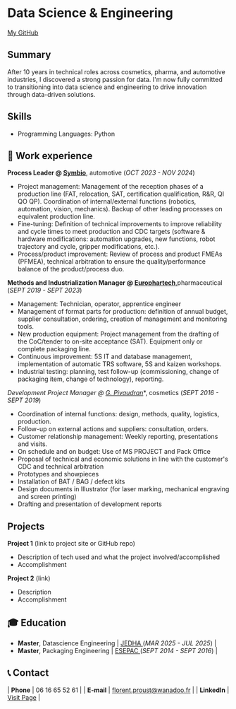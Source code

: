 # Data Science & Engineering
[My GitHub](https://github.com/LyXoR51)

## Summary
After 10 years in technical roles across cosmetics, pharma, and automotive industries, I discovered a strong passion for data. I'm now fully committed to transitioning into data science and engineering to drive innovation through data-driven solutions.

## Skills
- Programming Languages: Python

## 💼 Work experience 

**Process Leader @ <a href="https://www.symbio.one/en" target="_blank">Symbio</a>**, automotive (_OCT 2023 - NOV 2024_)
- Project management: Management of the reception phases of a production line (FAT, relocation, SAT, certification qualification, R&R, QI QO QP). Coordination of internal/external functions (robotics, automation, vision, mechanics). Backup of other leading processes on equivalent production line.
- Fine-tuning: Definition of technical improvements to improve reliability and cycle times to meet production and CDC targets (software & hardware modifications: automation upgrades, new functions, robot trajectory and cycle, gripper modifications, etc.).
- Process/product improvement: Review of process and product FMEAs (PFMEA), technical arbitration to ensure the quality/performance balance of the product/process duo. 

**Methods and Industrialization Manager @ <a href="https://www.domespharma.com/domes-pharma-manufacturing/" target="_blank">Europhartech</a>**,pharmaceutical (_SEPT 2019 - SEPT 2023_)
- Management: Technician, operator, apprentice engineer
- Management of format parts for production: definition of annual budget, supplier consultation, ordering, creation of management and monitoring tools.
- New production equipment: Project management from the drafting of the CoC/tender to on-site acceptance (SAT). Equipment only or complete packaging line.
- Continuous improvement: 5S IT and database management, implementation of automatic TRS software, 5S and kaizen workshops.
- Industrial testing: planning, test follow-up (commissioning, change of packaging item, change of technology), reporting.

**Development Project Manager @ <a href="https://www.pivaudran.com/" target="_blank">G. Pivaudran*</a>**, cosmetics (_SEPT 2016 - SEPT 2019_)
- Coordination of internal functions: design, methods, quality, logistics, production.
- Follow-up on external actions and suppliers: consultation, orders.
- Customer relationship management: Weekly reporting, presentations and visits.
- On schedule and on budget: Use of MS PROJECT and Pack Office
- Proposal of technical and economic solutions in line with the customer's CDC and technical arbitration
- Prototypes and showpieces
- Installation of BAT / BAG / defect kits
- Design documents in Illustrator (for laser marking, mechanical engraving and screen printing)
- Drafting and presentation of development reports

## Projects
**Project 1** (link to project site or GitHub repo)  
- Description of tech used and what the project involved/accomplished
- Accomplishment 

**Project 2** (link)
- Description 
- Accomplishment

## 🎓 Education

- **Master**, Datascience Engineering | <a href="https://www.jedha.co/" target="_blank"> JEDHA </a> (_MAR 2025 - JUL 2025_) |	  		
- **Master**, Packaging Engineering | <a href="https://www.esepac.com/" target="_blank"> ESEPAC </a> (_SEPT 2014 - SEPT 2016_) |	 			        		 	

## 📞 Contact
 
| **Phone**   | <a> 06 16 65 52 61 </a> |
| **E-mail**   | <a href="mailto:florent.proust@wanadoo.fr">florent.proust@wanadoo.fr</a> | 
| **LinkedIn**   | <a href="https://www.linkedin.com/in/florent-proust-49334a90/" target="_blank">Visit Page</a> |
